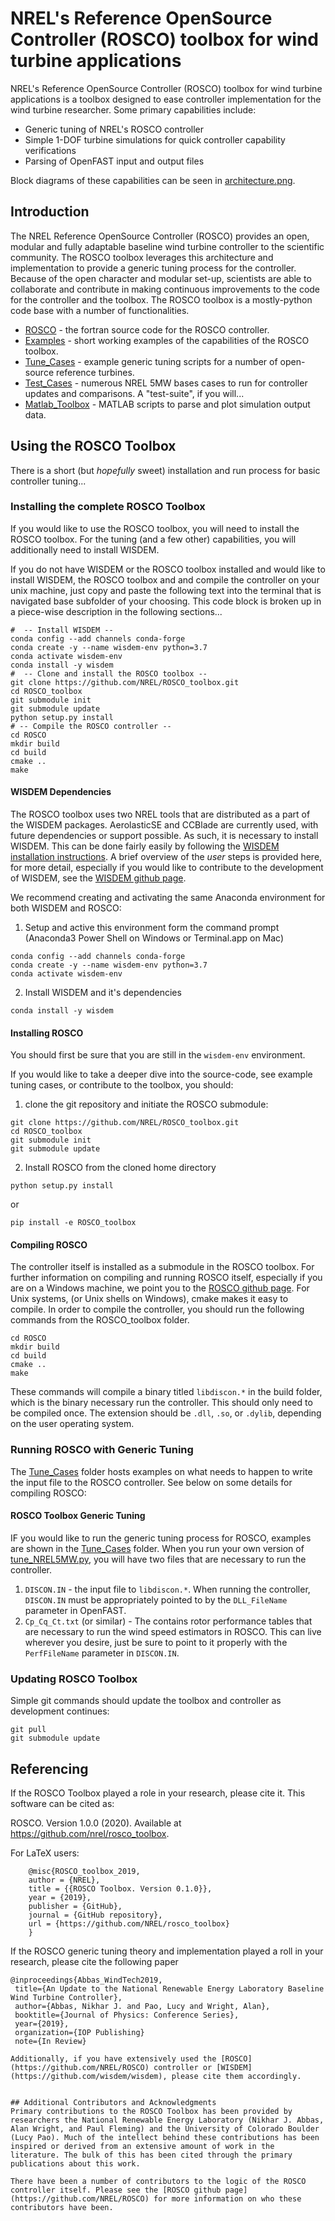 # NREL's Reference OpenSource Controller (ROSCO) toolbox for wind turbine applications
NREL's Reference OpenSource Controller (ROSCO) toolbox for wind turbine applications is a toolbox designed to ease controller implementation for the wind turbine researcher. Some primary capabilities include:
* Generic tuning of NREL's ROSCO controller
* Simple 1-DOF turbine simulations for quick controller capability verifications
* Parsing of OpenFAST input and output files

Block diagrams of these capabilities can be seen in [architecture.png](architecture.png).

## Introduction
The NREL Reference OpenSource Controller (ROSCO) provides an open, modular and fully adaptable baseline wind turbine controller to the scientific community. The ROSCO toolbox leverages this architecture and implementation to provide a generic tuning process for the controller. Because of the open character and modular set-up, scientists are able to collaborate and contribute in making continuous improvements to the code for the controller and the toolbox. The ROSCO toolbox is a mostly-python code base with a number of functionalities.

* [ROSCO](https://github.com/NREL/ROSCO) - the fortran source code for the ROSCO controller. 
* [Examples](https://github.com/NREL/ROSCO_toolbox/tree/master/examples) - short working examples of the capabilities of the ROSCO toolbox. 
* [Tune_Cases](https://github.com/NREL/ROSCO_toolbox/tree/master/Tune_Cases) - example generic tuning scripts for a number of open-source reference turbines.
* [Test_Cases](https://github.com/NREL/ROSCO_toolbox/tree/master/Test_Cases) - numerous NREL 5MW bases cases to run for controller updates and comparisons. A "test-suite", if you will...
* [Matlab_Toolbox](https://github.com/NREL/ROSCO_toolbox/tree/master/Matlab_Toolbox) - MATLAB scripts to parse and plot simulation output data.

## Using the ROSCO Toolbox
There is a short (but _hopefully_ sweet) installation and run process for basic controller tuning...

### Installing the complete ROSCO Toolbox
If you would like to use the ROSCO toolbox, you will need to install the ROSCO toolbox. For the tuning (and a few other) capabilities, you will additionally need to install WISDEM. 

If you do not have WISDEM or the ROSCO toolbox installed and would like to install WISDEM, the ROSCO toolbox and and compile the controller on your unix machine, just copy and paste the following text into the terminal that is navigated base subfolder of your choosing. This code block is broken up in a piece-wise description in the following sections...
```
#  -- Install WISDEM --
conda config --add channels conda-forge
conda create -y --name wisdem-env python=3.7
conda activate wisdem-env
conda install -y wisdem
#  -- Clone and install the ROSCO toolbox --
git clone https://github.com/NREL/ROSCO_toolbox.git
cd ROSCO_toolbox
git submodule init
git submodule update
python setup.py install
# -- Compile the ROSCO controller --
cd ROSCO
mkdir build
cd build
cmake ..
make
```
#### WISDEM Dependencies
The ROSCO toolbox uses two NREL tools that are distributed as a part of the WISDEM packages. AerolasticSE and CCBlade are currently used, with future dependencies or support possible. As such, it is necessary to install WISDEM. This can be done fairly easily by following the [WISDEM installation instructions](https://github.com/wisdem/wisdem). A brief overview of the _user_ steps is provided here, for more detail, especially if you would like to contribute to the development of WISDEM, see the [WISDEM github page](https://github.com/wisdem/wisdem).

We recommend creating and activating the same Anaconda environment for both WISDEM and ROSCO:

1. Setup and active this environment form the command prompt (Anaconda3 Power Shell on Windows or Terminal.app on Mac)
```
conda config --add channels conda-forge
conda create -y --name wisdem-env python=3.7
conda activate wisdem-env
```
2. Install WISDEM and it's dependencies
``` 
conda install -y wisdem
```
#### Installing ROSCO
You should first be sure that you are still in the `wisdem-env` environment.

If you would like to take a deeper dive into the source-code, see example tuning cases, or contribute to the toolbox, you should:

1. clone the git repository and initiate the ROSCO submodule:
``` 
git clone https://github.com/NREL/ROSCO_toolbox.git
cd ROSCO_toolbox
git submodule init
git submodule update
```
2. Install ROSCO from the cloned home directory
```
python setup.py install
```
or
```
pip install -e ROSCO_toolbox
```

#### Compiling ROSCO
The controller itself is installed as a submodule in the ROSCO toolbox. For further information on compiling and running ROSCO itself, especially if you are on a Windows machine, we point you to the [ROSCO github page](https://github.com/NREL/ROSCO_toolbox.git). For Unix systems, (or Unix shells on Windows), cmake makes it easy to compile. In order to compile the controller, you should run the following commands from the ROSCO_toolbox folder.
```
cd ROSCO
mkdir build
cd build
cmake ..
make
```
These commands will compile a binary titled `libdiscon.*` in the build folder, which is the binary necessary run the controller. This should only need to be compiled once. The extension should be `.dll`, `.so`, or `.dylib`, depending on the user operating system. 

### Running ROSCO with Generic Tuning
The [Tune_Cases](Tune_Cases) folder hosts examples on what needs to happen to write the input file to the ROSCO controller. See below on some details for compiling ROSCO:

#### ROSCO Toolbox Generic Tuning
IF you would like to run the generic tuning process for ROSCO, examples are shown in the [Tune_Cases](Tune_Cases) folder. When you run your own version of [tune_NREL5MW.py](Tune_Cases/tune_NREL5MW.py), you will have two files that are necessary to run the controller. 
1. `DISCON.IN` - the input file to `libdiscon.*`. When running the controller, `DISCON.IN` must be appropriately pointed to by the `DLL_FileName` parameter in OpenFAST. 
2. `Cp_Cq_Ct.txt` (or similar) - The contains rotor performance tables that are necessary to run the wind speed estimators in ROSCO. This can live wherever you desire, just be sure to point to it properly with the `PerfFileName` parameter in `DISCON.IN`.

### Updating ROSCO Toolbox
Simple git commands should update the toolbox and controller as development continues:
```
git pull
git submodule update 
```

## Referencing
If the ROSCO Toolbox played a role in your research, please cite it. This software can be
cited as:

   ROSCO. Version 1.0.0 (2020). Available at https://github.com/nrel/rosco_toolbox.

For LaTeX users:

```
    @misc{ROSCO_toolbox_2019,
    author = {NREL},
    title = {{ROSCO Toolbox. Version 0.1.0}},
    year = {2019},
    publisher = {GitHub},
    journal = {GitHub repository},
    url = {https://github.com/NREL/rosco_toolbox}
    }
```
If the ROSCO generic tuning theory and implementation played a roll in your research, please cite the following paper
```
@inproceedings{Abbas_WindTech2019,
 title={An Update to the National Renewable Energy Laboratory Baseline Wind Turbine Controller},
 author={Abbas, Nikhar J. and Pao, Lucy and Wright, Alan},
 booktitle={Journal of Physics: Conference Series},
 year={2019},
 organization={IOP Publishing}
 note={In Review}

Additionally, if you have extensively used the [ROSCO](https://github.com/NREL/ROSCO) controller or [WISDEM](https://github.com/wisdem/wisdem), please cite them accordingly. 


## Additional Contributors and Acknowledgments
Primary contributions to the ROSCO Toolbox has been provided by researchers the National Renewable Energy Laboratory (Nikhar J. Abbas, Alan Wright, and Paul Fleming) and the University of Colorado Boulder (Lucy Pao). Much of the intellect behind these contributions has been inspired or derived from an extensive amount of work in the literature. The bulk of this has been cited through the primary publications about this work. 

There have been a number of contributors to the logic of the ROSCO controller itself. Please see the [ROSCO github page](https://github.com/NREL/ROSCO) for more information on who these contributors have been. 